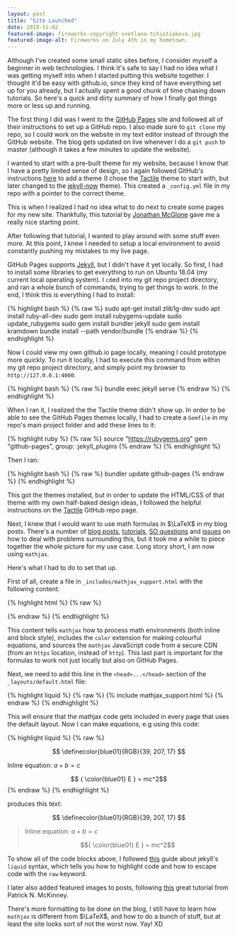 ```yaml
---
layout: post
title: "Site Launched"
date: 2019-11-02
featured-image: fireworks-copyright-svetlana-tchistiakova.jpg
featured-image-alt: Fireworks on July 4th in my hometown. 
---
```


Although I've created some small static sites before, I consider myself a beginner in web technologies. I think it's safe to say I had no idea what I was getting myself into when I started putting this website together. I thought it'd be easy with github.io, since they kind of have everything set up for you already, but I actually spent a good chunk of time chasing down tutorials. So here's a quick and dirty summary of how I finally got things more or less up and running.

The first thing I did was I went to the [GitHub Pages](https://pages.github.com/) site and followed all of their instructions to set up a GitHub repo. I also made sure to `git clone` my repo, so I could work on the website in my text editor instead of through the GitHub website. The blog gets updated on live whenever I do a `git push` to master (although it takes a few minutes to update the website). 

I wanted to start with a pre-built theme for my website, because I know that I have a pretty limited sense of design, so I again followed GitHub's instructions [here](https://help.github.com/en/github/working-with-github-pages/adding-a-theme-to-your-github-pages-site-with-the-theme-chooser) to add a theme (I chose the [Tactile](https://github.com/pages-themes/tactile)
 theme to start with, but later changed to the [jekyll-now](https://github.com/barryclark/jekyll-now) theme). This created a `_config.yml` file in my repo with a pointer to the correct theme.

This is when I realized I had no idea what to do next to create some pages for my new site. Thankfully, this tutorial by [Jonathan McGlone](http://jmcglone.com/guides/github-pages/) gave me a really nice starting point.

After following that tutorial, I wanted to play around with some stuff even more. At this point, I knew I needed to setup a local environment to avoid constantly pushing my mistakes to my live page. 

GitHub Pages supports [Jekyll](https://jekyllrb.com/), but I didn't have it yet locally. So first, I had to install some libraries to get everything to run on Ubuntu 18.04 (my current local operating system). I `cd`ed into my git repo project directory, and ran a whole bunch of commands, trying to get things to work. In the end, I think this is everything I had to install: 

{% highlight bash %}
{% raw %}
sudo apt-get install zlib1g-dev
sudo apt install ruby-all-dev
sudo gem install rubygems-update 
sudo update_rubygems
sudo gem install bundler jekyll
sudo gem install kramdown
bundle install --path vendor/bundle
{% endraw %}
{% endhighlight %} 

Now I could view my own github.io page locally, meaning I could prototype more quickly. To run it locally, I had to execute this command from within my git repo project directory, and simply point my browser to `http://127.0.0.1:4000`:

{% highlight bash %}
{% raw %}
bundle exec jekyll serve
{% endraw %}
{% endhighlight %}

When I ran it, I realized the the Tactile theme didn't show up. In order to be able to see the GitHub Pages themes locally, I had to create a `Gemfile` in my repo's main project folder and add these lines to it: 

{% highlight ruby %}
{% raw %}
source "https://rubygems.org"
gem "github-pages", group: :jekyll_plugins
{% endraw %}
{% endhighlight %}

Then I ran:

{% highlight bash %}
{% raw %}
bundler update github-pages
{% endraw %}
{% endhighlight %}

This got the themes installed, but in order to update the HTML/CSS of that theme with my own half-baked design ideas, I followed the helpful instructions on the [Tactile](https://github.com/pages-themes/tactile) GitHub repo page.

Next, I knew that I would want to use math formulas in $\LaTeX$ in my blog posts. There's a number of [blog posts](http://www.gastonsanchez.com/visually-enforced/opinion/2014/02/16/Mathjax-with-jekyll/), [tutorials](http://csega.github.io/mypost/2017/03/28/how-to-set-up-mathjax-on-jekyll-and-github-properly.html), [SO questions](https://stackoverflow.com/questions/40440863/mathjax-dont-show-up-on-jekyll-github-pages-but-show-up-on-localhost) and [issues](https://github.com/github/pages-gem/issues/307) on how to deal with problems surrounding this, but it took me a while to piece together the whole picture for my use case. Long story short, I am now using `mathjax`. 

Here's what I had to do to set that up.

First of all, create a file in `_includes/mathjax_support.html` with the following content:

{% highlight html %}
{% raw %}
<script type="text/x-mathjax-config">
  MathJax.Hub.Config({
    TeX: {
      equationNumbers: {
        autoNumber: "AMS"
      },
      extensions: ["color.js"]
    },
    tex2jax: {
      inlineMath: [ ['$','$'], ['\\(', '\\)'] ],
      displayMath: [ ['$$','$$'] ],
      processEscapes: true,
	  processEnvironments: true,
	  skipTags: ['script', 'noscript', 'style', 'textarea', 'pre'],
    }
  });
</script>

<script type="text/javascript" async
  src="https://cdn.mathjax.org/mathjax/latest/MathJax.js?config=TeX-MML-AM_CHTML">
</script>
{% endraw %}
{% endhighlight %}

This content tells `mathjax` how to process math environments (both inline and block style), includes the `color` extension for making colourful equations, and sources the `mathjax` JavaScript code from a secure CDN (from an `https` location, instead of `http`). This last part is important for the formulas to work not just locally but also on GitHub Pages.

Next, we need to add this line in the `<head>...</head>` section of the `_layouts/default.html` file:

{% highlight liquid %}
{% raw %}
{% include mathjax_support.html %}
{% endraw %}
{% endhighlight %}

This will ensure that the mathjax code gets included in every page that uses the default layout. Now I can make equations, e.g using this code:

{% highlight liquid %}
{% raw %}

$$
\definecolor{blue01}{RGB}{39, 207, 17}
$$

Inline equation: $a+b=c$

$$ { \color{blue01} E } = mc^2$$
{% endraw %}
{% endhighlight %}

produces this text:

$$
\definecolor{blue01}{RGB}{39, 207, 17}
$$

> Inline equation: $a+b=c$
>
> $${ \color{blue01} E } = mc^2$$


To show all of the code blocks above, I followed [this](https://tosbourn.com/liquid-raw-syntax/) guide about jekyll's `liquid` syntax, which tells you how to highlight code and how to escape code with the `raw` keyword. 

I later also added featured images to posts, following [this](https://pnmcartodesign.wordpress.com/2018/10/01/how-to-create-a-featured-image-template-for-a-jekyll-blog-site/) great tutorial from Patrick N. McKinney.

There's more formatting to be done on the blog, I still have to learn how `mathjax` is different from $\LaTeX$, and how to do a bunch of stuff, but at least the site looks sort of not the worst now. Yay! XD  
